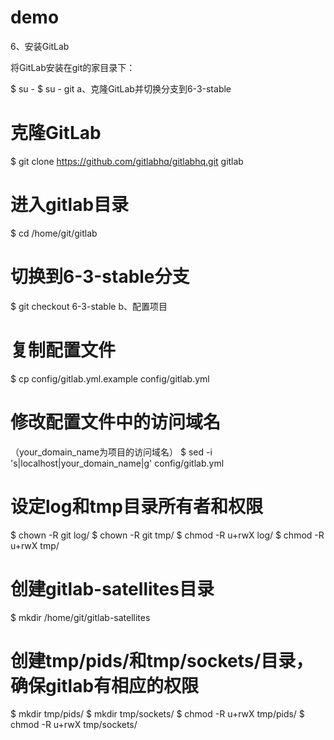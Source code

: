 # demo
6、安装GitLab

将GitLab安装在git的家目录下：

$ su -
$ su - git
a、克隆GitLab并切换分支到6-3-stable

# 克隆GitLab
$ git clone https://github.com/gitlabhq/gitlabhq.git gitlab
# 进入gitlab目录
$ cd /home/git/gitlab
# 切换到6-3-stable分支
$ git checkout 6-3-stable
b、配置项目

# 复制配置文件
$ cp config/gitlab.yml.example config/gitlab.yml

# 修改配置文件中的访问域名
（your_domain_name为项目的访问域名）
$ sed -i 's|localhost|your_domain_name|g' config/gitlab.yml

# 设定log和tmp目录所有者和权限
$ chown -R git log/
$ chown -R git tmp/
$ chmod -R u+rwX log/
$ chmod -R u+rwX tmp/

# 创建gitlab-satellites目录
$ mkdir /home/git/gitlab-satellites

# 创建tmp/pids/和tmp/sockets/目录，确保gitlab有相应的权限
$ mkdir tmp/pids/
$ mkdir tmp/sockets/
$ chmod -R u+rwX tmp/pids/
$ chmod -R u+rwX tmp/sockets/

